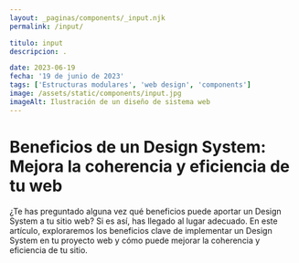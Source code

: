 ```yaml
---
layout: _paginas/components/_input.njk
permalink: /input/

titulo: input
descripcion: .

date: 2023-06-19
fecha: '19 de junio de 2023'
tags: ['Estructuras modulares', 'web design', 'components']
image: /assets/static/components/input.jpg
imageAlt: Ilustración de un diseño de sistema web
---
```


# Beneficios de un Design System: Mejora la coherencia y eficiencia de tu web

¿Te has preguntado alguna vez qué beneficios puede aportar un Design System a tu sitio web? Si es así, has llegado al lugar adecuado. En este artículo, exploraremos los beneficios clave de implementar un Design System en tu proyecto web y cómo puede mejorar la coherencia y eficiencia de tu sitio.
